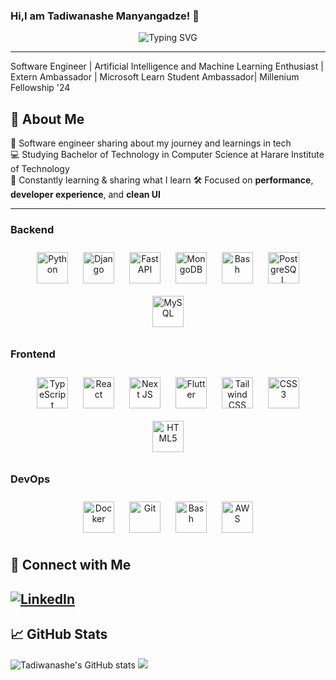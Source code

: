 
### Hi,I am Tadiwanashe Manyangadze! 👋

<div align="center">
<img src="https://readme-typing-svg.herokuapp.com?font=Fira+Code&weight=700&size=26&duration=2500&pause=700&color=blue&center=true&vCenter=true&width=800&lines=Frontend+Development" alt="Typing SVG" />
</div>


---
 Software Engineer | Artificial Intelligence and  Machine Learning Enthusiast | Extern Ambassador | Microsoft Learn Student Ambassador| Millenium Fellowship '24  </br>

## 🚀 About Me 
 🚀  Software engineer sharing about my journey and learnings in tech </br>
 💻 Studying Bachelor of Technology in Computer Science at Harare Institute of Technology </br>
 🧠 Constantly learning & sharing what I learn
 🛠️ Focused on **performance**, **developer experience**, and **clean UI**
   
---

### Backend  
<div align="center">  
<img style="margin: 10px" src="https://profilinator.rishav.dev/skills-assets/python-original.svg" alt="Python" height="50" />  
<img style="margin: 10px" src="https://1000logos.net/wp-content/uploads/2020/08/Django-Logo-500x313.png" alt="Django" height="50" />  
<img style="margin: 10px" src="https://fastapi.tiangolo.com/img/logo-margin/logo-teal.png" alt="Fast API" height="50" /> 

<img style="margin: 10px" src="https://profilinator.rishav.dev/skills-assets/mongodb-original-wordmark.svg" alt="MongoDB" height="50" />   
<img style="margin: 10px" src="https://profilinator.rishav.dev/skills-assets/gnu_bash-icon.svg" alt="Bash" height="50" />  
<img style="margin: 10px" src="https://profilinator.rishav.dev/skills-assets/postgresql-original-wordmark.svg" alt="PostgreSQL" height="50" />  
<img style="margin: 10px" src="https://profilinator.rishav.dev/skills-assets/mysql-original-wordmark.svg" alt="MySQL" height="50" />  
</div>

</td><td valign="top" width="33%">

### Frontend  
<div align="center">  
<img style="margin: 10px" src="https://profilinator.rishav.dev/skills-assets/typescript-original.svg" alt="TypeScript" height="50" />   
<img style="margin: 10px" src="https://profilinator.rishav.dev/skills-assets/react-original-wordmark.svg" alt="React" height="50" />  
  
<img style="margin: 10px" src="https://logowik.com/content/uploads/images/nextjs7685.logowik.com.webp" alt="Next JS" height="50" />  
<img style="margin: 10px" src="https://profilinator.rishav.dev/skills-assets/flutterio-icon.svg" alt="Flutter" height="50" />  
<img style="margin: 10px" src="https://logowik.com/content/uploads/images/tailwind-css3232.logowik.com.webp" alt="Tailwind CSS" height="50" />  
<img style="margin: 10px" src="https://profilinator.rishav.dev/skills-assets/css3-original-wordmark.svg" alt="CSS3" height="50" />  
<img style="margin: 10px" src="https://profilinator.rishav.dev/skills-assets/html5-original-wordmark.svg" alt="HTML5" height="50" />  

</div>

</td><td valign="top" width="33%">

### DevOps  
<div align="center">   

  <img style="margin: 10px" src="https://profilinator.rishav.dev/skills-assets/docker-original-wordmark.svg" alt="Docker" height="50" />  
  <img style="margin: 10px" src="https://profilinator.rishav.dev/skills-assets/git-scm-icon.svg" alt="Git" height="50" />  
  <img style="margin: 10px" src="https://profilinator.rishav.dev/skills-assets/gnu_bash-icon.svg" alt="Bash" height="50" /> 
  <img style="margin: 10px" src="https://profilinator.rishav.dev/skills-assets/amazonwebservices-original-wordmark.svg" alt="AWS"  height="50" />

</div>


## 🤝 Connect with Me

[![LinkedIn](https://img.shields.io/badge/-LinkedIn-0077B5?style=flat&logo=linkedin&logoColor=white)](https://linkedin.com/in/tmanyangadze)
---

## 📈 GitHub Stats
![Tadiwanashe's GitHub stats](https://github-readme-stats.vercel.app/api?username=TadiwanasheManyangadze&show_icons=true&theme=radical)
[![](https://visitcount.itsvg.in/api?id=TadiwanasheManyangadze&icon=0&color=0)](https://visitcount.itsvg.in)


